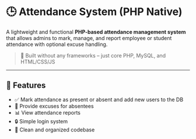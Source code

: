 # 🕒 Attendance System (PHP Native)

A lightweight and functional **PHP-based attendance management system** that allows admins to mark, manage, and report employee or student attendance with optional excuse handling.

> 🔧 Built without any frameworks – just core PHP, MySQL, and HTML/CSS/JS

---

## 🚀 Features

- ✅ Mark attendance as present or absent and add new users to the DB
- 📝 Provide excuses for absentees
- 📊 View attendance reports
- 🔒 Simple login system
- 📁 Clean and organized codebase

